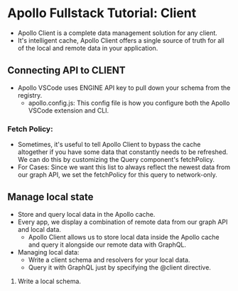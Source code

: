 # Apollo Fullstack Tutorial: Client
- Apollo Client is a complete data management solution for any client.
- It's  intelligent cache, Apollo Client offers a single source of truth for all of the local and remote data in your application.

## Connecting API to CLIENT
- Apollo VSCode uses ENGINE API key to pull down your schema from the registry.
    - apollo.config.js: This config file is how you configure both the Apollo VSCode extension and CLI.

### Fetch Policy:
- Sometimes, it's useful to tell Apollo Client to bypass the cache altogether if you have some data that constantly needs to be refreshed. We can do this by customizing the Query component's  fetchPolicy.
- For Cases: Since we want this list to always reflect the newest data from our graph API, we set the  fetchPolicy for this query to network-only.

## Manage local state
- Store and query local data in the Apollo cache.
- Every app, we display a combination of remote data from our graph API and local data.
    - Apollo Client allows us to store local data inside the Apollo cache and query it alongside our remote data with GraphQL.
- Managing local data:
    - Write a client schema and resolvers for your local data.
    - Query  it with GraphQL just by specifying the @client directive.

1. Write a local schema.
